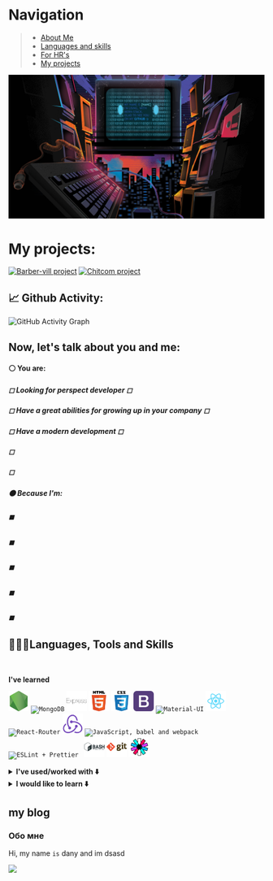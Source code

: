 <!-- ![Alt-текст](./background-text.svg) -->
# Navigation

> * [About Me](#my-blog)
> * [Languages and skills](#languages-tools-and-skills)
> * [For HR's](#block-for-hr)
> * [My projects](#projects)

<a href="https://github.com/TheZiggie/barber-vill" target="_blank"><img title="Hi!" src="upgraded_monitor.jpg"></a>
<!-- 
# JUST LOOK AT THIS [Barber's vill](https://github.com/TheZiggie/barber-vill)

## AND, IF YOU STILL HERE, LET'S LOOK AT THIS TOO [chitcom](https://github.com/TheZiggie/chitcom)

### Hi there 👋

#### I'm JavaScript Fullstack Developer 💻 💬
 -->

# My projects: 
<a href="https://github.com/TheZiggie/barber-vill"><img height="450" width="450" title="Click to view" src="https://d319i1jp2i9xq6.cloudfront.net/upload/images/40606/40606_p.jpg?20150107041042" alt="Barber-vill project"></a>
<a href="https://github.com/TheZiggie/chitcom"><img height="450" width="450" title="Click to view" src="https://d319i1jp2i9xq6.cloudfront.net/upload/images/40606/40606_p.jpg?20150107041042" alt="Chitcom project"></a>


## 📈 Github Activity:

![GitHub Activity Graph](https://activity-graph.herokuapp.com/graph?username=TheZiggie&theme=github)

## Now, let's talk about you and me: 
#### ⚪ You are:
##### ◻ Looking for perspect developer ◻
##### ◻ Have a great abilities for growing up in your company ◻
##### ◻ Have a modern development ◻
##### ◻ ##### 
##### ◻



##### ⚫ Because I'm:
###### ◼
###### ◼
###### ◼
###### ◼
###### ◼

##  👨🏻‍💻Languages, Tools and Skills
  
  <br />
  
  <b size="16px" >I've learned </b>
  
  <code><img height="40" title="Node.js" src="https://raw.githubusercontent.com/github/explore/80688e429a7d4ef2fca1e82350fe8e3517d3494d/topics/nodejs/nodejs.png"></code>
  <code><img height="40" title="MongoDB" src="https://img.icons8.com/color/480/mongodb.png"></code>
  <code><img height="40" title="Express.js" src="https://raw.githubusercontent.com/github/explore/80688e429a7d4ef2fca1e82350fe8e3517d3494d/topics/express/express.png"></code>
  <code><img height="40" title="HTML" src="https://raw.githubusercontent.com/github/explore/80688e429a7d4ef2fca1e82350fe8e3517d3494d/topics/html/html.png"></code>
  <code><img height="40" title="CSS" src="https://raw.githubusercontent.com/github/explore/80688e429a7d4ef2fca1e82350fe8e3517d3494d/topics/css/css.png"></code>
  <code><img height="40" title="Bootstrap" src="https://raw.githubusercontent.com/github/explore/80688e429a7d4ef2fca1e82350fe8e3517d3494d/topics/bootstrap/bootstrap.png"></code>
  <code><img height="40" title="Material-UI" src="https://img.icons8.com/color/480/material-ui.png"></code>
  <code><img height="40" title="React" src="https://raw.githubusercontent.com/github/explore/80688e429a7d4ef2fca1e82350fe8e3517d3494d/topics/react/react.png"></code>
  <code><img height="40" title="React-Router" src="https://pics.freeicons.io/uploads/icons/png/9267873881551942642-512.png"></code>
  <code><img height="40" title="Redux" src="https://raw.githubusercontent.com/github/explore/80688e429a7d4ef2fca1e82350fe8e3517d3494d/topics/redux/redux.png"></code>
  <code><img height="40" title="JavaScript, babel and webpack" src="https://res.cloudinary.com/beetoo/image/upload/v1519315520/js-webpack-babel_peqovw.png"></code>
  <code><img height="40" title="ESLint + Prettier " src="https://blog.gojek.io/content/images/2021/03/image-50.png"></code>
  <code><img height="40" title="bash" src="https://raw.githubusercontent.com/github/explore/80688e429a7d4ef2fca1e82350fe8e3517d3494d/topics/bash/bash.png"></code>
  <code><img height="40" title="Git" src="https://raw.githubusercontent.com/github/explore/80688e429a7d4ef2fca1e82350fe8e3517d3494d/topics/git/git.png"></code>
  <code><img height="40" title="JWT, authorization and stuff like this" src="JSON-Web-Token-Authentication-With-Node.png"></code>
 
  <details>
    <summary><b>I've used/worked with ⬇️</b></summary>
    <br />
    <code><img height="40" title="Mapbox GL" src="https://docs.mapbox.com/help/demos/custom-markers-gl-js/mapbox-icon.png"></code>
    <code><img height="40" title="react-3d-viewer" src="https://raw.githubusercontent.com/dwqdaiwenqi/react-3d-viewer/master/preview2.jpg"></code>
    <code><img height="40" title="Handlebars js" src="https://cdn.tutsplus.com/net/uploads/legacy/2143_handlebars/handlebars-thumb.jpg"></code>
    <code><img height="40" title="Postman" src="https://glue-labs.com/wp-content/uploads/2020/10/1.jpg"></code>
  </details>
  
  <details>
    <summary><b>I would like to learn ⬇️</b></summary>
    <br />
    <code><img height="40" title="java" src="https://raw.githubusercontent.com/github/explore/80688e429a7d4ef2fca1e82350fe8e3517d3494d/topics/java/java.png"></code>
    <code><img height="40" src="https://raw.githubusercontent.com/github/explore/80688e429a7d4ef2fca1e82350fe8e3517d3494d/topics/typescript/typescript.png"></code>
    <code><img height="40" src="https://raw.githubusercontent.com/github/explore/80688e429a7d4ef2fca1e82350fe8e3517d3494d/topics/vue/vue.png" alt="alt"></code>
    <code><img height="40" src="https://raw.githubusercontent.com/github/explore/80688e429a7d4ef2fca1e82350fe8e3517d3494d/topics/mysql/mysql.png"></code>
    <code><img height="40" src="https://raw.githubusercontent.com/github/explore/80688e429a7d4ef2fca1e82350fe8e3517d3494d/topics/docker/docker.png"></code>
  </details>
</details>

## my blog

### Обо мне
Hi, my name `is` dany and im dsasd











<a href="https://hits.seeyoufarm.com"><img src="https://hits.seeyoufarm.com/api/count/incr/badge.svg?url=https%3A%2F%2Fgithub.com%2FTheZiggie%2F&count_bg=%233287BE&title_bg=%23C35858&icon=opsgenie.svg&icon_color=%23E7E7E7&title=visits&edge_flat=true"/></a>









[languages]:(#languages-tools-and-skills)
<!--
**TheZiggie/TheZiggie** is a ✨ _special_ ✨ repository because its `README.md` (this file) appears on your GitHub profile.

Here are some ideas to get you started:

- 🔭 I’m currently working on ...
- 🌱 I’m currently learning ...
- 👯 I’m looking to collaborate on ...
- 🤔 I’m looking for help with ...
-  Ask me about ...
- 📫 How to reach me: 
###
- 😄 Pronouns: ...
- ⚡ Fun fact: ...I'm better than u
##### Languages, that I've learned: 
![JS](https://img.shields.io/badge/JavaScript-black?style=flat-square&logo=javaScript)
![React](https://img.shields.io/badge/React-black?style=flat-square&logo=react)
![Redux](https://img.shields.io/badge/Redux-black?style=flat-square&logo=redux)
![Node-JS](https://img.shields.io/badge/Nodejs-black?style=flat-square&logo=Node.js)
![Express](https://img.shields.io/badge/Express-black?style=flat-square&logo=Express)
![React-Router](https://img.shields.io/badge/React_Router-black?style=flat-square&logo=react-router)
![Material-UI](https://img.shields.io/badge/MaterialUI-black?style=flat-square&logo=Material-UI)
![Bootstrap](https://img.shields.io/badge/Bootstrap-black?style=flat-square&logo=Bootstrap)
![HTML](https://img.shields.io/badge/HTML-black?style=flat-square&logo=HTML5)
![CSS](https://img.shields.io/badge/CSS-black?style=flat-square&logo=css3)
![MongoDB](https://img.shields.io/badge/MongoDB-black?style=flat-square&logo=MongoDB)
![GitHub](https://img.shields.io/badge/GitHub-black?style=flat-square&logo=GitHub)
![Git](https://img.shields.io/badge/Git-black?style=flat-square&logo=git)
![Webpack](https://img.shields.io/badge/Webpack-black?style=flat-square&logo=Webpack)
![Babel](https://img.shields.io/badge/Babel-black?style=flat-square&logo=Babel)
![Figma](https://img.shields.io/badge/Figma-black?style=flat-square&logo=Figma)
![Prettier](https://img.shields.io/badge/Prettier-black?style=flat-square&logo=Prettier)
![EsLint](https://img.shields.io/badge/EsLint-black?style=flat-square&logo=EsLint)


-->
